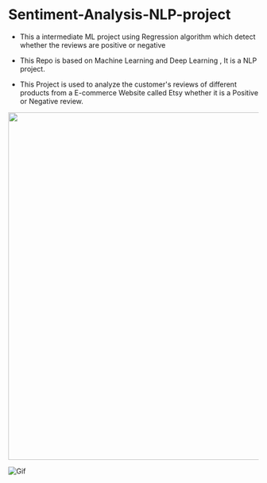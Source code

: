 # Sentiment-Analysis-NLP-project
- This a intermediate ML project using Regression algorithm which detect whether the reviews are positive or negative


- This Repo is based on Machine Learning and Deep Learning , It is a NLP project.


- This Project is used to analyze the customer's reviews of different products from a E-commerce Website called Etsy whether it is a Positive or Negative review.


<img src="https://github.com/nithinkrish-25/Sentiment-Analysis-NLP-project/blob/main/ezgif-2-7e2f589476.gif?raw=true" width="800" height="700">

![Gif](https://github.com/nithinkrish-25/Sentiment-Analysis-NLP-project/blob/main/ezgif-2-7e2f589476.gif?raw=true)
